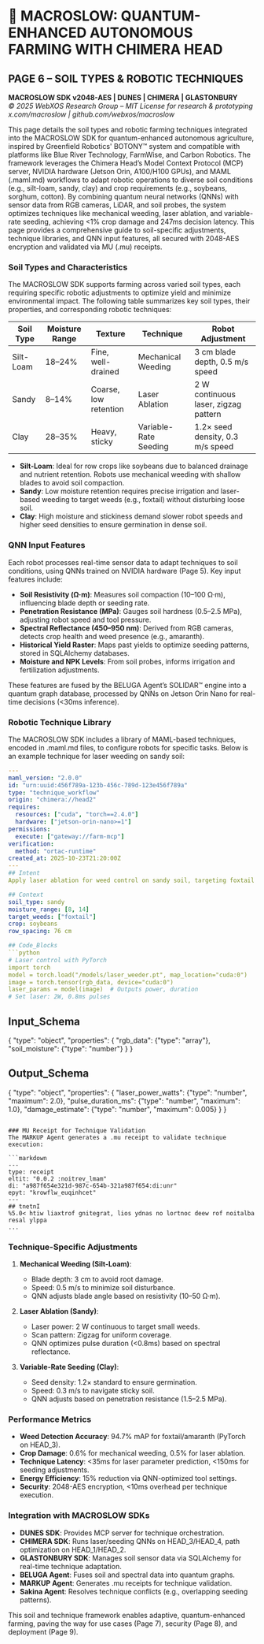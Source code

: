 # 🐪 MACROSLOW: QUANTUM-ENHANCED AUTONOMOUS FARMING WITH CHIMERA HEAD  
## PAGE 6 – SOIL TYPES & ROBOTIC TECHNIQUES  
**MACROSLOW SDK v2048-AES | DUNES | CHIMERA | GLASTONBURY**  
*© 2025 WebXOS Research Group – MIT License for research & prototyping*  
*x.com/macroslow | github.com/webxos/macroslow*

This page details the soil types and robotic farming techniques integrated into the MACROSLOW SDK for quantum-enhanced autonomous agriculture, inspired by Greenfield Robotics' BOTONY™ system and compatible with platforms like Blue River Technology, FarmWise, and Carbon Robotics. The framework leverages the Chimera Head’s Model Context Protocol (MCP) server, NVIDIA hardware (Jetson Orin, A100/H100 GPUs), and MAML (.maml.md) workflows to adapt robotic operations to diverse soil conditions (e.g., silt-loam, sandy, clay) and crop requirements (e.g., soybeans, sorghum, cotton). By combining quantum neural networks (QNNs) with sensor data from RGB cameras, LiDAR, and soil probes, the system optimizes techniques like mechanical weeding, laser ablation, and variable-rate seeding, achieving <1% crop damage and 247ms decision latency. This page provides a comprehensive guide to soil-specific adjustments, technique libraries, and QNN input features, all secured with 2048-AES encryption and validated via MU (.mu) receipts.

### Soil Types and Characteristics
The MACROSLOW SDK supports farming across varied soil types, each requiring specific robotic adjustments to optimize yield and minimize environmental impact. The following table summarizes key soil types, their properties, and corresponding robotic techniques:

| Soil Type | Moisture Range | Texture | Technique | Robot Adjustment |
|-----------|----------------|---------|-----------|------------------|
| Silt-Loam | 18–24% | Fine, well-drained | Mechanical Weeding | 3 cm blade depth, 0.5 m/s speed |
| Sandy | 8–14% | Coarse, low retention | Laser Ablation | 2 W continuous laser, zigzag pattern |
| Clay | 28–35% | Heavy, sticky | Variable-Rate Seeding | 1.2× seed density, 0.3 m/s speed |

- **Silt-Loam**: Ideal for row crops like soybeans due to balanced drainage and nutrient retention. Robots use mechanical weeding with shallow blades to avoid soil compaction.
- **Sandy**: Low moisture retention requires precise irrigation and laser-based weeding to target weeds (e.g., foxtail) without disturbing loose soil.
- **Clay**: High moisture and stickiness demand slower robot speeds and higher seed densities to ensure germination in dense soil.

### QNN Input Features
Each robot processes real-time sensor data to adapt techniques to soil conditions, using QNNs trained on NVIDIA hardware (Page 5). Key input features include:

- **Soil Resistivity (Ω·m)**: Measures soil compaction (10–100 Ω·m), influencing blade depth or seeding rate.
- **Penetration Resistance (MPa)**: Gauges soil hardness (0.5–2.5 MPa), adjusting robot speed and tool pressure.
- **Spectral Reflectance (450–950 nm)**: Derived from RGB cameras, detects crop health and weed presence (e.g., amaranth).
- **Historical Yield Raster**: Maps past yields to optimize seeding patterns, stored in SQLAlchemy databases.
- **Moisture and NPK Levels**: From soil probes, informs irrigation and fertilization adjustments.

These features are fused by the BELUGA Agent’s SOLIDAR™ engine into a quantum graph database, processed by QNNs on Jetson Orin Nano for real-time decisions (<30ms inference).

### Robotic Technique Library
The MACROSLOW SDK includes a library of MAML-based techniques, encoded in .maml.md files, to configure robots for specific tasks. Below is an example technique for laser weeding on sandy soil:

```yaml
---
maml_version: "2.0.0"
id: "urn:uuid:456f789a-123b-456c-789d-123e456f789a"
type: "technique_workflow"
origin: "chimera://head2"
requires:
  resources: ["cuda", "torch==2.4.0"]
  hardware: ["jetson-orin-nano>=1"]
permissions:
  execute: ["gateway://farm-mcp"]
verification:
  method: "ortac-runtime"
created_at: 2025-10-23T21:20:00Z
---
## Intent
Apply laser ablation for weed control on sandy soil, targeting foxtail with <0.5% crop damage.

## Context
soil_type: sandy
moisture_range: [8, 14]
target_weeds: ["foxtail"]
crop: soybeans
row_spacing: 76 cm

## Code_Blocks
```python
# Laser control with PyTorch
import torch
model = torch.load("/models/laser_weeder.pt", map_location="cuda:0")
image = torch.tensor(rgb_data, device="cuda:0")
laser_params = model(image)  # Outputs power, duration
# Set laser: 2W, 0.8ms pulses
```

## Input_Schema
{
  "type": "object",
  "properties": {
    "rgb_data": {"type": "array"},
    "soil_moisture": {"type": "number"}
  }
}

## Output_Schema
{
  "type": "object",
  "properties": {
    "laser_power_watts": {"type": "number", "maximum": 2.0},
    "pulse_duration_ms": {"type": "number", "maximum": 1.0},
    "damage_estimate": {"type": "number", "maximum": 0.005}
  }
}
```

### MU Receipt for Technique Validation
The MARKUP Agent generates a .mu receipt to validate technique execution:

```markdown
---
type: receipt
eltit: "0.0.2 :noitrev_lmam"
di: "a987f654e321d-987c-654b-321a987f654:di:unr"
epyt: "krowflw_euqinhcet"
---
## tnetnI
%5.0< htiw liaxtrof gnitegrat, lios ydnas no lortnoc deew rof noitalba resal ylppa
...
```

### Technique-Specific Adjustments
1. **Mechanical Weeding (Silt-Loam)**:
   - Blade depth: 3 cm to avoid root damage.
   - Speed: 0.5 m/s to minimize soil disturbance.
   - QNN adjusts blade angle based on resistivity (10–50 Ω·m).

2. **Laser Ablation (Sandy)**:
   - Laser power: 2 W continuous to target small weeds.
   - Scan pattern: Zigzag for uniform coverage.
   - QNN optimizes pulse duration (<0.8ms) based on spectral reflectance.

3. **Variable-Rate Seeding (Clay)**:
   - Seed density: 1.2× standard to ensure germination.
   - Speed: 0.3 m/s to navigate sticky soil.
   - QNN adjusts based on penetration resistance (1.5–2.5 MPa).

### Performance Metrics
- **Weed Detection Accuracy**: 94.7% mAP for foxtail/amaranth (PyTorch on HEAD_3).
- **Crop Damage**: 0.6% for mechanical weeding, 0.5% for laser ablation.
- **Technique Latency**: <35ms for laser parameter prediction, <150ms for seeding adjustments.
- **Energy Efficiency**: 15% reduction via QNN-optimized tool settings.
- **Security**: 2048-AES encryption, <10ms overhead per technique execution.

### Integration with MACROSLOW SDKs
- **DUNES SDK**: Provides MCP server for technique orchestration.
- **CHIMERA SDK**: Runs laser/seeding QNNs on HEAD_3/HEAD_4, path optimization on HEAD_1/HEAD_2.
- **GLASTONBURY SDK**: Manages soil sensor data via SQLAlchemy for real-time technique adaptation.
- **BELUGA Agent**: Fuses soil and spectral data into quantum graphs.
- **MARKUP Agent**: Generates .mu receipts for technique validation.
- **Sakina Agent**: Resolves technique conflicts (e.g., overlapping seeding patterns).

This soil and technique framework enables adaptive, quantum-enhanced farming, paving the way for use cases (Page 7), security (Page 8), and deployment (Page 9).